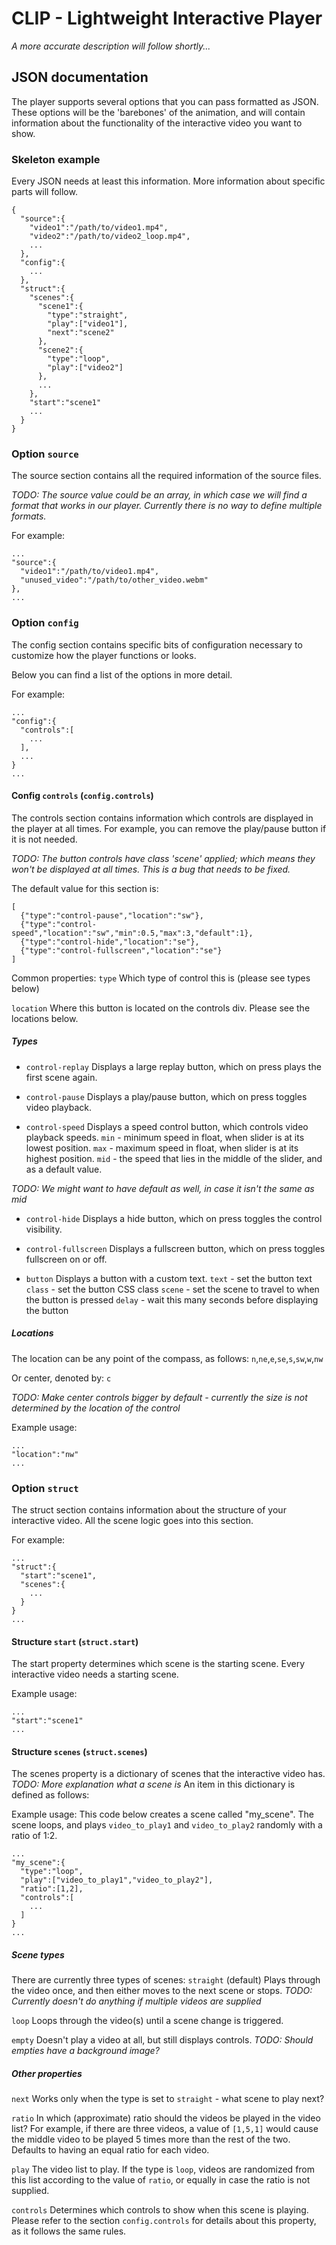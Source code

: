 # CLIP - Lightweight Interactive Player

_A more accurate description will follow shortly..._

## JSON documentation

The player supports several options that you can pass formatted as JSON.
These options will be the 'barebones' of the animation, and will contain
information about the functionality of the interactive video you want to show.

### Skeleton example

Every JSON needs at least this information.
More information about specific parts will follow.

```
{
  "source":{
    "video1":"/path/to/video1.mp4",
    "video2":"/path/to/video2_loop.mp4",
    ...
  },
  "config":{
    ...
  },
  "struct":{
    "scenes":{
      "scene1":{
        "type":"straight",
        "play":["video1"],
        "next":"scene2"
      },
      "scene2":{
        "type":"loop",
        "play":["video2"]
      },
      ...
    },
    "start":"scene1"
    ...
  }
}
```

### Option `source`

The source section contains all the required information of the source files.

_TODO: The source value could be an array, in which case we will find a format
that works in our player. Currently there is no way to define multiple formats._

For example:
```
...
"source":{
  "video1":"/path/to/video1.mp4",
  "unused_video":"/path/to/other_video.webm"
},
...
```

### Option `config`

The config section contains specific bits of configuration necessary to
customize how the player functions or looks.

Below you can find a list of the options in more detail.

For example:
```
...
"config":{
  "controls":[
    ...
  ],
  ...
}
...
```

#### Config `controls` (`config.controls`)

The controls section contains information which controls are displayed in the
player at all times. For example, you can remove the play/pause button if it is
not needed.

_TODO: The button controls have class 'scene' applied; which means they won't
be displayed at all times. This is a bug that needs to be fixed._

The default value for this section is:
```
[
  {"type":"control-pause","location":"sw"},
  {"type":"control-speed","location":"sw","min":0.5,"max":3,"default":1},
  {"type":"control-hide","location":"se"},
  {"type":"control-fullscreen","location":"se"}
]
```

Common properties:
`type`
Which type of control this is (please see types below)

`location`
Where this button is located on the controls div.
Please see the locations below.


##### Types

* `control-replay`
Displays a large replay button, which on press plays the first scene again.

* `control-pause`
Displays a play/pause button, which on press toggles video playback.

* `control-speed`
Displays a speed control button, which controls video playback speeds.
`min` - minimum speed in float, when slider is at its lowest position.
`max` - maximum speed in float, when slider is at its highest position.
`mid` - the speed that lies in the middle of the slider, and as a default value.

_TODO: We might want to have default as well, in case it isn't the same as mid_

* `control-hide`
Displays a hide button, which on press toggles the control visibility.

* `control-fullscreen`
Displays a fullscreen button, which on press toggles fullscreen on or off.

* `button`
Displays a button with a custom text.
`text` - set the button text
`class` - set the button CSS class
`scene` - set the scene to travel to when the button is pressed
`delay` - wait this many seconds before displaying the button

##### Locations

The location can be any point of the compass, as follows:
`n`,`ne`,`e`,`se`,`s`,`sw`,`w`,`nw`

Or center, denoted by:
`c`

_TODO: Make center controls bigger by default - currently the size is not
determined by the location of the control_

Example usage:
```
...
"location":"nw"
...
```

### Option `struct`

The struct section contains information about the structure of your interactive
video. All the scene logic goes into this section.

For example:
```
...
"struct":{
  "start":"scene1",
  "scenes":{
    ...
  }
}
...
```

#### Structure `start` (`struct.start`)

The start property determines which scene is the starting scene.
Every interactive video needs a starting scene.

Example usage:
```
...
"start":"scene1"
...
```

#### Structure `scenes` (`struct.scenes`)

The scenes property is a dictionary of scenes that the interactive video has.
_TODO: More explanation what a scene is_
An item in this dictionary is defined as follows:

Example usage:
This code below creates a scene called "my_scene".
The scene loops, and plays `video_to_play1` and `video_to_play2`
randomly with a ratio of 1:2.
```
...
"my_scene":{
  "type":"loop",
  "play":["video_to_play1","video_to_play2"],
  "ratio":[1,2],
  "controls":[
    ...
  ]
}
...
```

##### Scene types

There are currently three types of scenes:
`straight` (default)
Plays through the video once, and then either moves to the next scene or stops.
_TODO: Currently doesn't do anything if multiple videos are supplied_

`loop`
Loops through the video(s) until a scene change is triggered.

`empty`
Doesn't play a video at all, but still displays controls.
_TODO: Should empties have a background image?_

##### Other properties

`next`
Works only when the type is set to `straight` - what scene to play next?

`ratio`
In which (approximate) ratio should the videos be played in the video list?
For example, if there are three videos, a value of `[1,5,1]` would cause the
middle video to be played 5 times more than the rest of the two.
Defaults to having an equal ratio for each video.

`play`
The video list to play. If the type is `loop`, videos are randomized from this
list according to the value of `ratio`, or equally in case the ratio is not
supplied.

`controls`
Determines which controls to show when this scene is playing. Please refer to
the section `config.controls` for details about this property, as it follows
the same rules.
